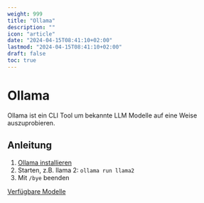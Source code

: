 ```yaml
---
weight: 999
title: "Ollama"
description: ""
icon: "article"
date: "2024-04-15T08:41:10+02:00"
lastmod: "2024-04-15T08:41:10+02:00"
draft: false
toc: true
---
```


# Ollama

Ollama ist ein CLI Tool um bekannte LLM Modelle auf eine Weise auszuprobieren.

## Anleitung

1. [Ollama installieren](https://ollama.com/download)
2. Starten, z.B. llama 2: `ollama run llama2`
3. Mit `/bye` beenden

[Verfügbare Modelle](https://ollama.com/library)
